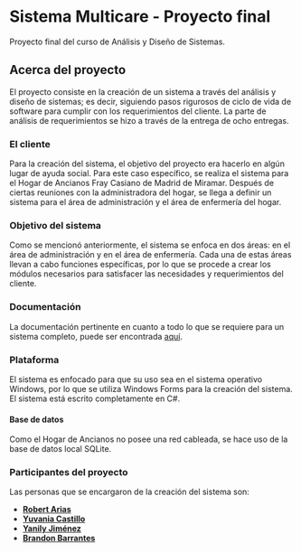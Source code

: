 # Sistema Multicare - Proyecto final
Proyecto final del curso de Análisis y Diseño de Sistemas.

## Acerca del proyecto
El proyecto consiste en la creación de un sistema a través del análisis y diseño de sistemas; es decir, siguiendo pasos rigurosos de ciclo de vida de software para cumplir con los requerimientos del cliente. La parte de análisis de requerimientos se hizo a través de la entrega de ocho entregas.

### El cliente
Para la creación del sistema, el objetivo del proyecto era hacerlo en algún lugar de ayuda social. Para este caso específico, se realiza el sistema para el Hogar de Ancianos Fray Casiano de Madrid de Miramar. Después de ciertas reuniones con la administradora del hogar, se llega a definir un sistema para el área de administración y el área de enfermería del hogar.

### Objetivo del sistema
Como se mencionó anteriormente, el sistema se enfoca en dos áreas: en el área de administración y en el área de enfermería. Cada una de estas áreas llevan a cabo funciones específicas, por lo que se procede a crear los módulos necesarios para satisfacer las necesidades y requerimientos del cliente.

### Documentación
La documentación pertinente en cuanto a todo lo que se requiere para un sistema completo, puede ser encontrada [aquí](https://drive.google.com/open?id=1dPfBR83tHfTaswaSIjXLgafy4G6N8MEM).

### Plataforma
El sistema es enfocado para que su uso sea en el sistema operativo Windows, por lo que se utiliza Windows Forms para la creación del sistema. El sistema está escrito completamente en C#.

#### Base de datos
Como el Hogar de Ancianos no posee una red cableada, se hace uso de la base de datos local SQLite.

### Participantes del proyecto
Las personas que se encargaron de la creación del sistema son:
* [**Robert Arias**](https://github.com/robert-arias)
* [**Yuvania Castillo**](https://github.com/yuvania)
* [**Yanily Jiménez**](https://github.com/yanily)
* [**Brandon Barrantes**](https://github.com/Brandon3003)
